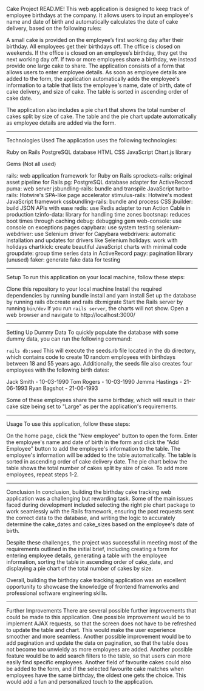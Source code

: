 Cake Project READ.ME!
This web application is designed to keep track of employee birthdays at the company. It allows users to input an employee's name and date of birth and automatically calculates the date of cake delivery, based on the following rules:

A small cake is provided on the employee’s first working day after their birthday.
All employees get their birthdays off.
The office is closed on weekends.
If the office is closed on an employee’s birthday, they get the next working day off.
If two or more employees share a birthday, we instead provide one large cake to share.
The application consists of a form that allows users to enter employee details. As soon as employee details are added to the form, the application automatically adds the employee's information to a table that lists the employee's name, date of birth, date of cake delivery, and size of cake. The table is sorted in ascending order of cake date.

The application also includes a pie chart that shows the total number of cakes split by size of cake. The table and the pie chart update automatically as employee details are added via the form.

---

Technologies Used
The application uses the following technologies:

Ruby on Rails
PostgreSQL database
HTML
CSS
JavaScript
Chart.js library

Gems (Not all used)

rails: web application framework for Ruby on Rails
sprockets-rails: original asset pipeline for Rails
pg: PostgreSQL database adapter for ActiveRecord
puma: web server
jsbundling-rails: bundle and transpile JavaScript
turbo-rails: Hotwire's SPA-like page accelerator
stimulus-rails: Hotwire's modest JavaScript framework
cssbundling-rails: bundle and process CSS
jbuilder: build JSON APIs with ease
redis: use Redis adapter to run Action Cable in production
tzinfo-data: library for handling time zones
bootsnap: reduces boot times through caching
debug: debugging gem
web-console: use console on exceptions pages
capybara: use system testing
selenium-webdriver: use Selenium driver for Capybara
webdrivers: automatic installation and updates for drivers like Selenium
holidays: work with holidays
chartkick: create beautiful JavaScript charts with minimal code
groupdate: group time series data in ActiveRecord
pagy: pagination library (unused)
faker: generate fake data for testing

---

Setup
To run this application on your local machine, follow these steps:

Clone this repository to your local machine
Install the required dependencies by running bundle install and yarn install
Set up the database by running rails db:create and rails db:migrate
Start the Rails server by running `bin/dev` If you run `rails server`, the charts will not show.
Open a web browser and navigate to http://localhost:3000/

---

Setting Up Dummy Data
To quickly populate the database with some dummy data, you can run the following command:

`rails db:seed`
This will execute the seeds.rb file located in the db directory, which contains code to create 10 random employees with birthdays between 18 and 55 years ago. Additionally, the seeds file also creates four employees with the following birth dates:

Jack Smith - 10-03-1990
Tom Rogers - 10-03-1990
Jemma Hastings - 21-06-1993
Ryan Bagshot - 21-06-1993

Some of these employees share the same birthday, which will result in their cake size being set to "Large" as per the application's requirements.

---

Usage
To use this application, follow these steps:

On the home page, click the "New employee" button to open the form.
Enter the employee's name and date of birth in the form and click the "Add Employee" button to add the employee's information to the table.
The employee's information will be added to the table automatically. The table is sorted in ascending order of cake delivery date.
The pie chart below the table shows the total number of cakes split by size of cake.
To add more employees, repeat steps 1-2.

---

Conclusion
In conclusion, building the birthday cake tracking web application was a challenging but rewarding task. Some of the main issues faced during development included selecting the right pie chart package to work seamlessly with the Rails framework, ensuring the post requests sent the correct data to the database, and writing the logic to accurately determine the cake_dates and cake_sizes based on the employee's date of birth.

Despite these challenges, the project was successful in meeting most of the requirements outlined in the initial brief, including creating a form for entering employee details, generating a table with the employee information, sorting the table in ascending order of cake_date, and displaying a pie chart of the total number of cakes by size.

Overall, building the birthday cake tracking application was an excellent opportunity to showcase the knowledge of frontend frameworks and professional software engineering skills.

---

Further Improvements
There are several possible further improvements that could be made to this application. One possible improvement would be to implement AJAX requests, so that the screen does not have to be refreshed to update the table and chart. This would make the user experience smoother and more seamless. Another possible improvement would be to add pagination and update the data on pagination, so that the table does not become too unwieldy as more employees are added. Another possible feature would be to add search filters to the table, so that users can more easily find specific employees. Another field of favourite cakes could also be added to the form, and if the selected favourite cake matches when employees have the same birthday, the oldest one gets the choice. This would add a fun and personalized touch to the application.
